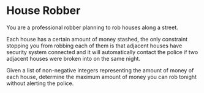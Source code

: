 # House Robber

You are a professional robber planning to rob houses along a street.   

Each house has a certain amount of money stashed, the only constraint stopping you from robbing each of them is that adjacent houses have security system connected and it will automatically contact the police if two adjacent houses were broken into on the same night.  


Given a list of non-negative integers representing the amount of money of each house, determine the maximum amount of money you can rob tonight without alerting the police.  





